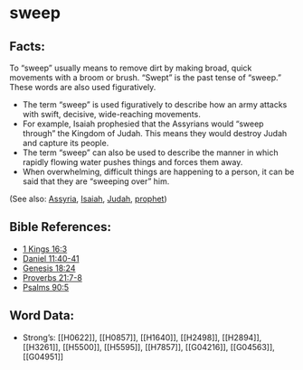 # sweep

## Facts:

To “sweep” usually means to remove dirt by making broad, quick movements with a broom or brush. “Swept” is the past tense of “sweep.” These words are also used figuratively.

* The term “sweep” is used figuratively to describe how an army attacks with swift, decisive, wide-reaching movements.
* For example, Isaiah prophesied that the Assyrians would “sweep through” the Kingdom of Judah. This means they would destroy Judah and capture its people.
* The term “sweep” can also be used to describe the manner in which rapidly flowing water pushes things and forces them away.
* When overwhelming, difficult things are happening to a person, it can be said that they are “sweeping over” him.

(See also: [Assyria](../names/assyria.md), [Isaiah](../names/isaiah.md), [Judah](../names/judah.md), [prophet](../kt/prophet.md))

## Bible References:

* [1 Kings 16:3](rc://en/tn/help/1ki/16/03)
* [Daniel 11:40-41](rc://en/tn/help/dan/11/40)
* [Genesis 18:24](rc://en/tn/help/gen/18/24)
* [Proverbs 21:7-8](rc://en/tn/help/pro/21/07)
* [Psalms 90:5](rc://en/tn/help/psa/090/05)

## Word Data:

* Strong’s: [[H0622]], [[H0857]], [[H1640]], [[H2498]], [[H2894]], [[H3261]], [[H5500]], [[H5595]], [[H7857]], [[G04216]], [[G04563]], [[G04951]]
